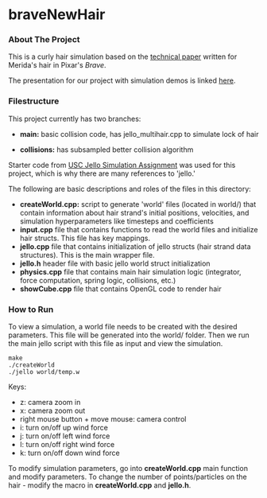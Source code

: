# braveNewHair

### About The Project

This is a curly hair simulation based on the [technical paper]( https://graphics.pixar.com/library/CurlyHairB/paper.pdf) written for Merida's hair in Pixar's *Brave*.

The presentation for our project with simulation demos is linked [here](https://docs.google.com/presentation/d/10f5GF-52E32JyRj2TxI6A--lrAVFjGNAD9MdQ_NBh_s/edit?usp=sharing). 

### Filestructure

This project currently has two branches: 
* **main:** basic collision code, has jello_multihair.cpp to simulate lock of hair 

* **collisions:** has subsampled better collision algorithm

Starter code from [USC Jello Simulation Assignment](http://barbic.usc.edu/cs520-s20/assign1/) was used for this project, which is why there are many references to 'jello.'

The following are basic descriptions and roles of the files in this directory: 
* **createWorld.cpp:** script to generate 'world' files (located in world/) that contain information about hair strand's initial positions, velocities, and simulation hyperparameters like timesteps and coefficients
* **input.cpp** file that contains functions to read the world files and initialize hair structs. This file has key mappings. 
* **jello.cpp** file that contains initialization of jello structs (hair strand data structures). This is the main wrapper file. 
* **jello.h** header file with basic jello world struct initialization
* **physics.cpp** file that contains main hair simulation logic (integrator, force computation, spring logic, collisions, etc.)
* **showCube.cpp** file that contains OpenGL code to render hair

### How to Run 
To view a simulation, a world file needs to be created with the desired parameters. This file will be generated into the world/ folder. Then we run the main jello script with this file as input and view the simulation. 
```
make
./createWorld
./jello world/temp.w
```
Keys:
* z: camera zoom in
* x: camera zoom out
* right mouse button + move mouse: camera control
* i: turn on/off up wind force
* j: turn on/off left wind force
* l: turn on/off right wind force
* k: turn on/off down wind force

To modify simulation parameters, go into **createWorld.cpp** main function and modify parameters. To change the number of points/particles on the hair - modify the macro in **createWorld.cpp** and **jello.h**. 

